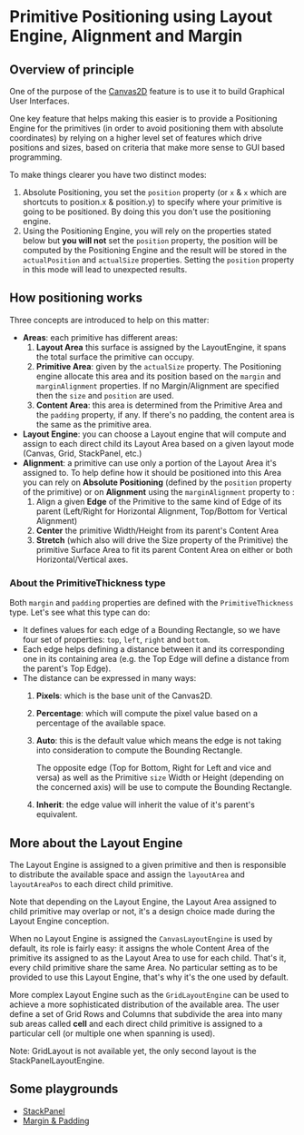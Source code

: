 # Primitive Positioning using Layout Engine, Alignment and Margin

## Overview of principle

One of the purpose of the [Canvas2D](http://doc.babylonjs.com/overviews/Canvas2D_Home) feature is to use it to build Graphical User Interfaces.

One key feature that helps making this easier is to provide a Positioning Engine for the primitives (in order to avoid positioning them with absolute coordinates) by relying on a higher level set of features which drive positions and sizes, based on criteria that make more sense to GUI based programming.

To make things clearer you have two distinct modes:

1. Absolute Positioning, you set the `position` property (or `x` & `x` which are shortcuts to position.x & position.y) to specify where your primitive is going to be positioned. By doing this you don't use the positioning engine.
2. Using the Positioning Engine, you will rely on the properties stated below but **you will not** set the `position` property, the position will be computed by the Positioning Engine and the result will be stored in the `actualPosition` and `actualSize` properties. Setting the `position` property in this mode will lead to unexpected results.

## How positioning works

Three concepts are introduced to help on this matter:

 - **Areas**: each primitive has different areas:
    1. **Layout Area** this surface is assigned by the LayoutEngine, it spans the total surface the primitive can occupy.
    2. **Primitive Area**: given by the `actualSize` property. The Positioning engine allocate this area and its position based on the `margin` and `marginAlignment` properties. If no Margin/Alignment are specified then the `size` and `position` are used.
    3. **Content Area**: this area is determined from the Primitive Area and the `padding` property, if any. If there's no padding, the content area is the same as the primitive area.
 - **Layout Engine**: you can choose a Layout engine that will compute and assign to each direct child its  Layout Area based on a given layout mode (Canvas, Grid, StackPanel, etc.)
 - **Alignment**: a primitive can use only a portion of the Layout Area it's assigned to. To help define how it should be positioned into this Area you can rely on **Absolute Positioning** (defined by the `position` property of the primitive) or on **Alignment** using the `marginAlignment` property to :
    1. Align a given **Edge** of the Primitive to the same kind of Edge of its parent (Left/Right for Horizontal Alignment, Top/Bottom for Vertical Alignment)
    2. **Center** the primitive Width/Height from its parent's Content Area 
    3. **Stretch** (which also will drive the Size property of the Primitive) the primitive Surface Area to fit its parent Content Area on either or both Horizontal/Vertical axes.

### About the PrimitiveThickness type

Both `margin` and `padding` properties are defined with the `PrimitiveThickness` type. Let's see what this type can do:

 - It defines values for each edge of a Bounding Rectangle, so we have four set of properties: `top`, `left`, `right` and `bottom`.
 - Each edge helps defining a distance between it and its corresponding one in its containing area (e.g. the Top Edge will define a distance from the parent's Top Edge).
 - The distance can be expressed in many ways:
    1. **Pixels**: which is the base unit of the Canvas2D.
    2. **Percentage**: which will compute the pixel value based on a percentage of the available space.
    3. **Auto**: this is the default value which means the edge is not taking into consideration to compute the Bounding Rectangle.
    
        The opposite edge (Top for Bottom, Right for Left and vice and versa) as well as the Primitive `size` Width or Height (depending on the concerned axis) will be use to compute the Bounding Rectangle.
    4. **Inherit**: the edge value will inherit the value of it's parent's equivalent.


## More about the Layout Engine

The Layout Engine is assigned to a given primitive and then is responsible to distribute the available space and assign the `layoutArea` and `layoutAreaPos` to each direct child primitive.

Note that depending on the Layout Engine, the Layout Area assigned to child primitive may overlap or not, it's a design choice made during the Layout Engine conception.

When no Layout Engine is assigned the `CanvasLayoutEngine` is used by default, its role is fairly easy: it assigns the whole Content Area of the primitive its assigned to as the Layout Area to use for each child. That's it, every child primitive share the same Area. No particular setting as to be provided to use this Layout Engine, that's why it's the one used by default.

More complex Layout Engine such as the `GridLayoutEngine` can be used to achieve a more sophisticated distribution of the available area. The user define a set of Grid Rows and Columns that subdivide the area into many sub areas called **cell** and each direct child primitive is assigned to a particular cell (or multiple one when spanning is used).

Note: GridLayout is not available yet, the only second layout is the StackPanelLayoutEngine.

## Some playgrounds

- [StackPanel](http://babylonjs-playground.com/#CMZLC#7)
- [Margin & Padding](http://babylonjs-playground.com/#2DD9TG#3)









